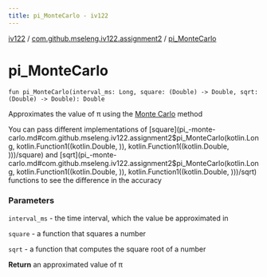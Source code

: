 ```yaml
---
title: pi_MonteCarlo - iv122
---
```


[iv122](../index.md) / [com.github.mseleng.iv122.assignment2](index.md) / [pi_MonteCarlo](.)

# pi_MonteCarlo

`fun pi_MonteCarlo(interval_ms: Long, square: (Double) -> Double, sqrt: (Double) -> Double): Double`

Approximates the value of π using the [Monte Carlo](https://en.wikipedia.org/wiki/Approximations_of_%CF%80#Summing_a_circle.27s_area) method

You can pass different implementations of [square](pi_-monte-carlo.md#com.github.mseleng.iv122.assignment2$pi_MonteCarlo(kotlin.Long, kotlin.Function1((kotlin.Double, )), kotlin.Function1((kotlin.Double, )))/square) and [sqrt](pi_-monte-carlo.md#com.github.mseleng.iv122.assignment2$pi_MonteCarlo(kotlin.Long, kotlin.Function1((kotlin.Double, )), kotlin.Function1((kotlin.Double, )))/sqrt) functions to see the difference in the accuracy

### Parameters

`interval_ms` - the time interval, which the value be approximated in

`square` - a function that squares a number

`sqrt` - a function that computes the square root of a number

**Return**
an approximated value of π

